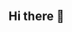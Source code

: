 ## Hi there 👋

<!--
**victoralur/victoralur** is a ✨ _special_ ✨ repository because its `README.md` (this file) appears on your GitHub profile.

Here are some ideas to get you started:

- my name is Victor Hugo ... 
- I’m currently learning alura ...
- I'm currently learning how to use github ...
